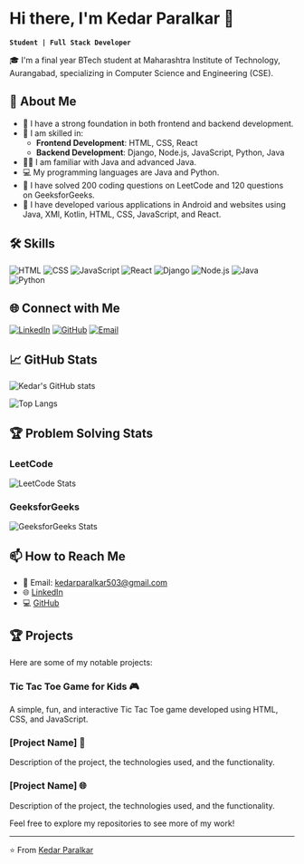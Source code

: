 # Hi there, I'm Kedar Paralkar 👋

**`Student | Full Stack Developer`**

🎓 I'm a final year BTech student at Maharashtra Institute of Technology, Aurangabad, specializing in Computer Science and Engineering (CSE).

## 🚀 About Me

- 🔭 I have a strong foundation in both frontend and backend development.
- 🌱 I am skilled in:
  - **Frontend Development**: HTML, CSS, React
  - **Backend Development**: Django, Node.js, JavaScript, Python, Java
- 👨‍💻 I am familiar with Java and advanced Java.
- 💻 My programming languages are Java and Python.
- 🌟 I have solved 200 coding questions on LeetCode and 120 questions on GeeksforGeeks.
- 📱 I have developed various applications in Android and websites using Java, XMl, Kotlin, HTML, CSS, JavaScript, and React.

## 🛠️ Skills

![HTML](https://img.shields.io/badge/-HTML-E34F26?style=for-the-badge&logo=html5&logoColor=white)
![CSS](https://img.shields.io/badge/-CSS-1572B6?style=for-the-badge&logo=css3&logoColor=white)
![JavaScript](https://img.shields.io/badge/-JavaScript-F7DF1E?style=for-the-badge&logo=javascript&logoColor=black)
![React](https://img.shields.io/badge/-React-61DAFB?style=for-the-badge&logo=react&logoColor=black)
![Django](https://img.shields.io/badge/-Django-092E20?style=for-the-badge&logo=django&logoColor=white)
![Node.js](https://img.shields.io/badge/-Node.js-339933?style=for-the-badge&logo=node.js&logoColor=white)
![Java](https://img.shields.io/badge/-Java-007396?style=for-the-badge&logo=java&logoColor=white)
![Python](https://img.shields.io/badge/-Python-3776AB?style=for-the-badge&logo=python&logoColor=white)

## 🌐 Connect with Me

[![LinkedIn](https://img.shields.io/badge/-LinkedIn-0077B5?style=for-the-badge&logo=linkedin&logoColor=white)](https://www.linkedin.com/in/kedar-paralkar-923881280/)
[![GitHub](https://img.shields.io/badge/-GitHub-181717?style=for-the-badge&logo=github&logoColor=white)](https://github.com/paralkarkedar)
[![Email](https://img.shields.io/badge/-Email-D14836?style=for-the-badge&logo=gmail&logoColor=white)](kedarparalkar503@gmail.com)

## 📈 GitHub Stats

![Kedar's GitHub stats](https://github-readme-stats.vercel.app/api?username=paralkarkedar&show_icons=true&theme=radical)

![Top Langs](https://github-readme-stats.vercel.app/api/top-langs/?username=paralkarkedar&layout=compact&theme=radical)

## 🏆 Problem Solving Stats

### LeetCode

![LeetCode Stats](https://leetcode-stats-api.herokuapp.com/kedar_paralkar)

### GeeksforGeeks

![GeeksforGeeks Stats](https://geeksforgeeks-stats-api.herokuapp.com/kedar_paralkar)


## 📫 How to Reach Me

- 📧 Email: kedarparalkar503@gmail.com
- 🌐 [LinkedIn](https://www.linkedin.com/in/kedar-paralkar-923881280/)
- 💻 [GitHub](https://github.com/paralkarkedar)

## 🏆 Projects

Here are some of my notable projects:

### Tic Tac Toe Game for Kids 🎮
A simple, fun, and interactive Tic Tac Toe game developed using HTML, CSS, and JavaScript.

### [Project Name] 📱
Description of the project, the technologies used, and the functionality.

### [Project Name] 🌐
Description of the project, the technologies used, and the functionality.

Feel free to explore my repositories to see more of my work!

---

⭐️ From [Kedar Paralkar](https://github.com/paralkarkedar)

